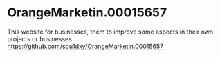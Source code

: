 # OrangeMarketin.00015657
This website for businesses, them to improve some aspects in their own projects or businesses
https://github.com/squ1dxy/OrangeMarketin.00015657
